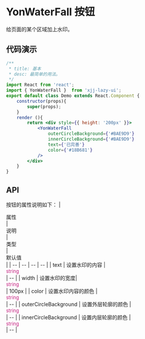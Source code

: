 # YonWaterFall 按钮
给页面的某个区域加上水印。

## 代码演示
```jsx
/**
 * title: 基本
 * desc: 最简单的用法。
 */
import React from 'react';
import { YonWaterFall }  from 'xjj-lazy-ui';
export default class Demo extends React.Component {
    constructor(props){
        super(props);
    }
    render (){
        return <div style={{ height: '200px' }}>
            <YonWaterFall
                outerCircleBackground={'#BAE9D9'}
                innerCircleBackground={'#BAE9D9'}
                text={'已完善'}
                color={'#18B681'}
            />
        </div>
    }
}
```


## API
按钮的属性说明如下：
| <div style='width: 100%;text-align: left'>属性</div> | <div style='width: 100%;text-align: left'>说明</div> | <div style='width: 100%;text-align: left'>类型</div> | <div style='width: 100%;text-align: left'>默认值</div> |
| -- | -- | -- | -- |
| text | 设置水印的内容 | <div style='color: #c41d7f;font-size: 13px;'>string</div> | -- |
| width | 设置水印的宽度| <div style='color: #c41d7f;font-size: 13px;'>string</div> | 100px |
| color | 设置水印内容的颜色 | <div style='color: #c41d7f;font-size: 13px;'>string</div> | -- |
| outerCircleBackground | 设置外层轮廓的颜色 | <div style='color: #c41d7f;font-size: 13px;'>string</div> | -- |
| innerCircleBackground | 设置内层轮廓的颜色 | <div style='color: #c41d7f;font-size: 13px;'>string</div> | -- |